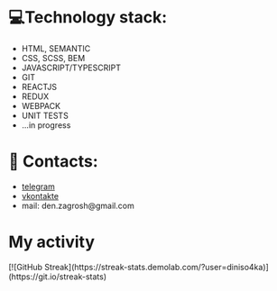 <h1>💻Technology stack:</h1>
<ul>
  <li>HTML, SEMANTIC</li>
  <li>CSS, SCSS, BEM</li>
  <li>JAVASCRIPT/TYPESCRIPT</li>
  <li>GIT</li>
  <li>REACTJS</li>
  <li>REDUX</li>
   <li>WEBPACK</li>
<li>UNIT TESTS</li>
  <li>...in progress</li>
</ul>
<h1> 📩 Contacts:</h1>
<ul>
<li><a href="https://t.me/penaplast3104">telegram</a></li>
<li><a href="https://vk.com/electrokurwa228">vkontakte</a></li>
<li>mail: den.zagrosh@gmail.com</li>
</ul>
<h1>My activity</h1>
[![GitHub Streak](https://streak-stats.demolab.com/?user=diniso4ka)](https://git.io/streak-stats)
